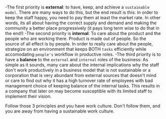 -The first priority is **external**: to have, keep, and achieve a `sustainable model`. There are many ways to do this, but the end result is this: In order to keep the staff happy, you need to pay them at least the market rate. In other words, its all about having the correct supply and demand and making the community a better place progressively (it pays long term wise to do that in the end!)
-The second priority is **internal**: To care about the product and the people who are working there. Product is made out of people. So the source of all effect is by people. In order to really care about the people, strategize on an environment that keeps BOTH `tasks` efficiently while accomodating `people's` workflow in productive roles.
-The third priority is to have a **balance** to the `external` and `internal` roles of the business: As simple as it sounds, many care about the internal implications why the staff don't work productively in a business model that is not sustainable or a corporation that is very abundant from external sources that doesn't mind or care to find out why it has a high turnover rate of employees with bad management choice of keeping balance of the internal tasks. This results in a company that later on may become susceptible with its limited staff to implement their vision.

Follow those 3 principles and you have work culture. Don't follow them, and you are away from having a sustainable work culture.
